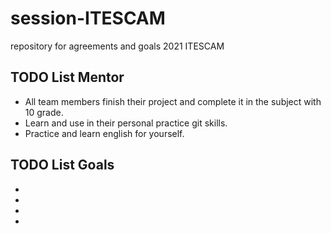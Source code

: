 # session-ITESCAM
repository for agreements and goals 2021 ITESCAM

## TODO List Mentor
- All team members finish their project and complete it in the subject with 10 grade.
- Learn and use in their personal practice git skills.
- Practice and learn english for yourself.

## TODO List Goals

-
-
-
-
